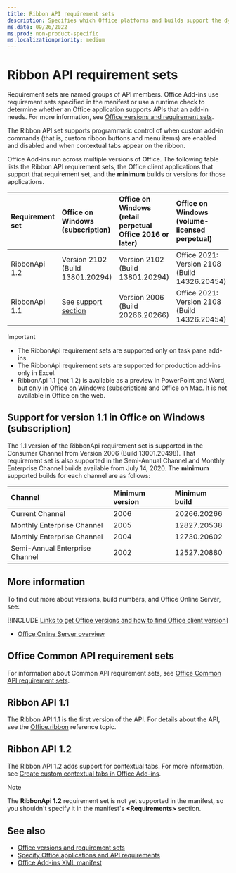 ```yaml
---
title: Ribbon API requirement sets
description: Specifies which Office platforms and builds support the dynamic ribbon APIs.
ms.date: 09/26/2022
ms.prod: non-product-specific
ms.localizationpriority: medium
---
```


# Ribbon API requirement sets

Requirement sets are named groups of API members. Office Add-ins use requirement sets specified in the manifest or use a runtime check to determine whether an Office application supports APIs that an add-in needs. For more information, see [Office versions and requirement sets](/office/dev/add-ins/develop/office-versions-and-requirement-sets).

The Ribbon API set supports programmatic control of when custom add-in commands (that is, custom ribbon buttons and menu items) are enabled and disabled and when contextual tabs appear on the ribbon.

Office Add-ins run across multiple versions of Office. The following table lists the Ribbon API requirement sets, the Office client applications that support that requirement set, and the **minimum** builds or versions for those applications.

| Requirement set | Office on Windows<br>(subscription) | Office on Windows<br>(retail perpetual Office 2016 or later) | Office on Windows<br>(volume-licensed perpetual) | Office on Mac | Office on iPad | Office on the web | Office Online Server |
|:-----|:-----|:-----|:-----|:-----|:-----|:-----|:-----|
| RibbonApi 1.2  | Version 2102 (Build 13801.20294) | Version 2102 (Build 13801.20294) | Office 2021: Version 2108 (Build 14326.20454) | 16.53.806.0 | Not supported | Supported | Not supported |
| RibbonApi 1.1  | See [support](#support-for-version-11-in-office-on-windows-subscription)<br>[section](#support-for-version-11-in-office-on-windows-subscription) | Version 2006 (Build 20266.20266) | Office 2021: Version 2108 (Build 14326.20454) | 16.38 | Not supported | Supported | Not supported |

> [!IMPORTANT]
>
> - The RibbonApi requirement sets are supported only on task pane add-ins.
> - The RibbonApi requirement sets are supported for production add-ins only in Excel.
> - RibbonApi 1.1 (not 1.2) is available as a preview in PowerPoint and Word, but only in Office on Windows (subscription) and Office on Mac. It is not available in Office on the web.

## Support for version 1.1 in Office on Windows (subscription)

The 1.1 version of the RibbonApi requirement set is supported in the Consumer Channel from Version 2006 (Build 13001.20498). That requirement set is also supported in the Semi-Annual Channel and Monthly Enterprise Channel builds available from July 14, 2020. The **minimum** supported builds for each channel are as follows:  

| Channel | Minimum version | Minimum build |
|:-----|:-----|:-----|
| Current Channel | 2006 | 20266.20266 |
| Monthly Enterprise Channel | 2005 | 12827.20538 |
| Monthly Enterprise Channel | 2004 | 12730.20602 |
| Semi-Annual Enterprise Channel | 2002 | 12527.20880 |

## More information

To find out more about versions, build numbers, and Office Online Server, see:

[!INCLUDE [Links to get Office versions and how to find Office client version](../../includes/links-get-office-versions-builds.md)]
- [Office Online Server overview](/officeonlineserver/office-online-server-overview)

## Office Common API requirement sets

For information about Common API requirement sets, see [Office Common API requirement sets](office-add-in-requirement-sets.md).

## Ribbon API 1.1

The Ribbon API 1.1 is the first version of the API. For details about the API, see the [Office.ribbon](/javascript/api/office/office.ribbon) reference topic.

## Ribbon API 1.2

The Ribbon API 1.2 adds support for contextual tabs. For more information, see [Create custom contextual tabs in Office Add-ins](/office/dev/add-ins/design/contextual-tabs).

> [!NOTE]
> The **RibbonApi 1.2** requirement set is not yet supported in the manifest, so you shouldn't specify it in the manifest's **\<Requirements\>** section.

## See also

- [Office versions and requirement sets](/office/dev/add-ins/develop/office-versions-and-requirement-sets)
- [Specify Office applications and API requirements](/office/dev/add-ins/develop/specify-office-hosts-and-api-requirements)
- [Office Add-ins XML manifest](/office/dev/add-ins/develop/add-in-manifests)

